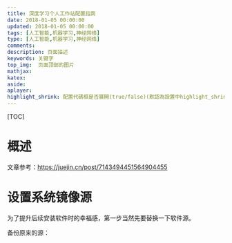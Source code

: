 ```yaml
---
title: 深度学习个人工作站配置指南
date: 2018-01-05 00:00:00
updated: 2018-01-05 00:00:00
tags: [人工智能,机器学习,神经网络]
type: [人工智能,机器学习,神经网络]
comments:
description: 页面描述
keywords: 关键字
top_img:  页面顶部的图片
mathjax:
katex:
aside:
aplayer:
highlight_shrink: 配置代碼框是否展開(true/false)(默認為設置中highlight_shrink的配置)
---
```


[TOC]

# 概述

文章参考：https://juejin.cn/post/7143494451564904455





# 设置系统镜像源

为了提升后续安装软件时的幸福感，第一步当然先要替换一下软件源。

备份原来的源：
